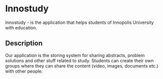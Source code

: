 # Innostudy

Innostudy - is the application that helps students of Innopolis University with education.

## Description

Our application is the storing system for sharing abstracts, problem solutions and other stuff related to study. Students can create their own groups where they can share the content (video, images, documents etc.) with other people.
